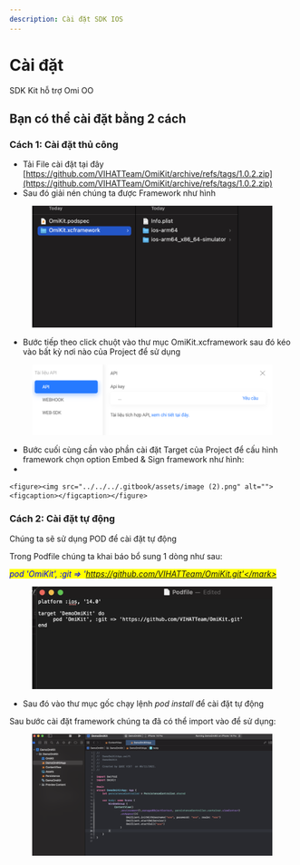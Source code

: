 ```yaml
---
description: Cài đặt SDK IOS
---
```


# Cài đặt

SDK Kit hỗ trợ Omi OO

## Bạn có thể cài đặt bằng 2 cách&#x20;

### Cách 1: Cài đặt thủ công

* Tải  File cài đặt tại đây [https://github.com/VIHATTeam/OmiKit/archive/refs/tags/1.0.2.zip](https://github.com/VIHATTeam/OmiKit/archive/refs/tags/1.0.2.zip)
* Sau đó giải nén chúng ta được Framework như hình

<figure><img src="../../../.gitbook/assets/image (9).png" alt=""><figcaption></figcaption></figure>

* Bước tiếp theo click chuột vào thư mục OmiKit.xcframework sau đó kéo vào bất kỳ nơi nào của Project để sử dụng

<figure><img src="../../../.gitbook/assets/image (1).png" alt=""><figcaption></figcaption></figure>

* Bước cuối cùng cần vào phần cài đặt Target của Project để cấu hình framework chọn option Embed & Sign framework như hình:
*

    <figure><img src="../../../.gitbook/assets/image (2).png" alt=""><figcaption></figcaption></figure>

### Cách 2: Cài đặt tự động

Chúng ta sẽ sử dụng POD để cài đặt tự động&#x20;

Trong Podfile chúng ta khai báo bổ sung 1 dòng như sau:

_<mark style="color:blue;">pod 'OmiKit', :git => 'https://github.com/VIHATTeam/OmiKit.git'</mark>_

<figure><img src="../../../.gitbook/assets/image.png" alt=""><figcaption></figcaption></figure>

* Sau đó vào thư mục gốc chạy lệnh _pod install_ để cài đặt tự động



Sau bước cài đặt framework chúng ta đã có thể import vào để sử dụng:

&#x20;

<figure><img src="../../../.gitbook/assets/image (3).png" alt=""><figcaption></figcaption></figure>

